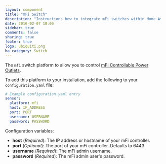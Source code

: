 ```yaml
---
layout: component
title: "mFi Switch"
description: "Instructions how to integrate mFi switches within Home Assistant."
date: 2016-02-07 10:00
sidebar: true
comments: false
sharing: true
footer: true
logo: ubiquiti.png
ha_category: Switch
---
```



The `mfi` switch platform to allow you to control [mFi Controllable Power Outlets](https://www.ubnt.com/mfi/mpower/).

To add this platform to your installation, add the following to your `configuration.yaml` file:

```yaml
# Example configuration.yaml entry
sensor:
  platform: mfi
  host: IP_ADDRESS
  port: PORT
  username: USERNAME
  password: PASSWORD
```

Configuration variables:

- **host** (*Required*): The IP address or hostname of your mFi controller.
- **port** (*Optional*): The port of your mFi controller. Defaults to 6443.
- **username** (*Required*): The mFi admin username.
- **password** (*Required*): The mFi admin user's password.

